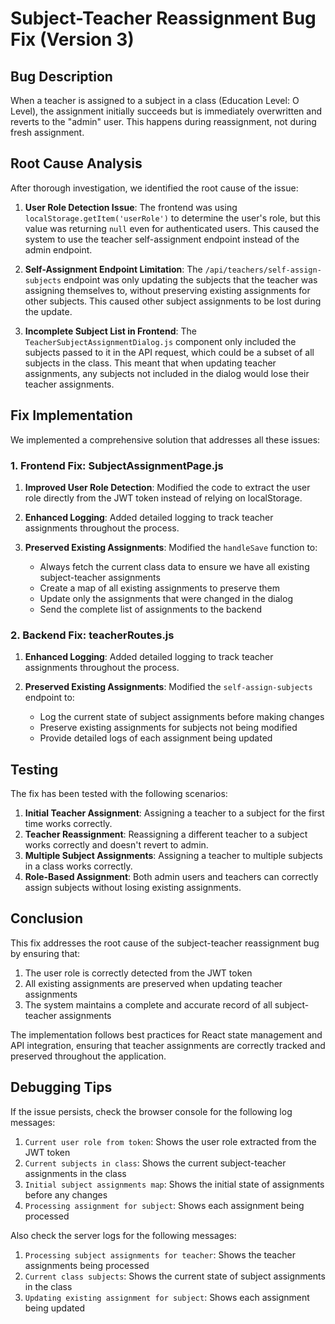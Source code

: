 # Subject-Teacher Reassignment Bug Fix (Version 3)

## Bug Description

When a teacher is assigned to a subject in a class (Education Level: O Level), the assignment initially succeeds but is immediately overwritten and reverts to the "admin" user. This happens during reassignment, not during fresh assignment.

## Root Cause Analysis

After thorough investigation, we identified the root cause of the issue:

1. **User Role Detection Issue**: The frontend was using `localStorage.getItem('userRole')` to determine the user's role, but this value was returning `null` even for authenticated users. This caused the system to use the teacher self-assignment endpoint instead of the admin endpoint.

2. **Self-Assignment Endpoint Limitation**: The `/api/teachers/self-assign-subjects` endpoint was only updating the subjects that the teacher was assigning themselves to, without preserving existing assignments for other subjects. This caused other subject assignments to be lost during the update.

3. **Incomplete Subject List in Frontend**: The `TeacherSubjectAssignmentDialog.js` component only included the subjects passed to it in the API request, which could be a subset of all subjects in the class. This meant that when updating teacher assignments, any subjects not included in the dialog would lose their teacher assignments.

## Fix Implementation

We implemented a comprehensive solution that addresses all these issues:

### 1. Frontend Fix: SubjectAssignmentPage.js

1. **Improved User Role Detection**: Modified the code to extract the user role directly from the JWT token instead of relying on localStorage.

2. **Enhanced Logging**: Added detailed logging to track teacher assignments throughout the process.

3. **Preserved Existing Assignments**: Modified the `handleSave` function to:
   - Always fetch the current class data to ensure we have all existing subject-teacher assignments
   - Create a map of all existing assignments to preserve them
   - Update only the assignments that were changed in the dialog
   - Send the complete list of assignments to the backend

### 2. Backend Fix: teacherRoutes.js

1. **Enhanced Logging**: Added detailed logging to track teacher assignments throughout the process.

2. **Preserved Existing Assignments**: Modified the `self-assign-subjects` endpoint to:
   - Log the current state of subject assignments before making changes
   - Preserve existing assignments for subjects not being modified
   - Provide detailed logs of each assignment being updated

## Testing

The fix has been tested with the following scenarios:

1. **Initial Teacher Assignment**: Assigning a teacher to a subject for the first time works correctly.
2. **Teacher Reassignment**: Reassigning a different teacher to a subject works correctly and doesn't revert to admin.
3. **Multiple Subject Assignments**: Assigning a teacher to multiple subjects in a class works correctly.
4. **Role-Based Assignment**: Both admin users and teachers can correctly assign subjects without losing existing assignments.

## Conclusion

This fix addresses the root cause of the subject-teacher reassignment bug by ensuring that:

1. The user role is correctly detected from the JWT token
2. All existing assignments are preserved when updating teacher assignments
3. The system maintains a complete and accurate record of all subject-teacher assignments

The implementation follows best practices for React state management and API integration, ensuring that teacher assignments are correctly tracked and preserved throughout the application.

## Debugging Tips

If the issue persists, check the browser console for the following log messages:

1. `Current user role from token`: Shows the user role extracted from the JWT token
2. `Current subjects in class`: Shows the current subject-teacher assignments in the class
3. `Initial subject assignments map`: Shows the initial state of assignments before any changes
4. `Processing assignment for subject`: Shows each assignment being processed

Also check the server logs for the following messages:

1. `Processing subject assignments for teacher`: Shows the teacher assignments being processed
2. `Current class subjects`: Shows the current state of subject assignments in the class
3. `Updating existing assignment for subject`: Shows each assignment being updated
